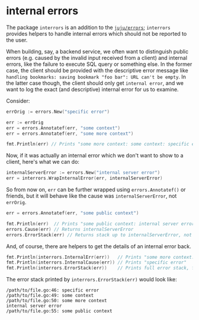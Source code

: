 internal errors
===============

The package `interrors` is an addition to the
[`juju/errors`](https://github.com/juju/errors); `interrors` provides helpers
to handle internal errors which should not be reported to the user.

When building, say, a backend service, we often want to distinguish public
errors (e.g. caused by the invalid input received from a client) and internal
errors, like the failure to execute SQL query or something else. In the former
case, the client should be provided with the descriptive error message like
`handling bookmarks: saving bookmark "foo bar": URL can't be empty`. In the
latter case though, the client should only get `internal error`, and we want to
log the exact (and descriptive) internal error for us to examine.

Consider:

```go
errOrig := errors.New("specific error")

err := errOrig
err = errors.Annotatef(err, "some context")
err = errors.Annotatef(err, "some more context")

fmt.Println(err) // Prints "some more context: some context: specific error"
```
Now, if it was actually an internal error which we don't want to show to a
client, here's what we can do:

```go
internalServerError := errors.New("internal server error")
err = interrors.WrapInternalError(err, internalServerError)
```

So from now on, `err` can be further wrapped using `errors.Annotatef()` or
friends, but it will behave like the cause was `internalServerError`, not
`errOrig`.

```go
err = errors.Annotatef(err, "some public context")

fmt.Println(err)  // Prints "some public context: internal server error"
errors.Cause(err) // Returns internalServerError
errors.ErrorStack(err) // Returns stack up to internalServerError, not further
```

And, of course, there are helpers to get the details of an internal error back.

```go
fmt.Println(interrors.InternalErr(err))   // Prints "some more context: some context: specific error"
fmt.Println(interrors.InternalCause(err)) // Prints "specific error"
fmt.Println(interrors.ErrorStack(err))    // Prints full error stack, from "some public context" to "specific error"
```

The error stack printed by `interrors.ErrorStack(err)` would look like:

```
/path/to/file.go:46: specific error
/path/to/file.go:49: some context
/path/to/file.go:50: some more context
internal server error
/path/to/file.go:55: some public context
```
